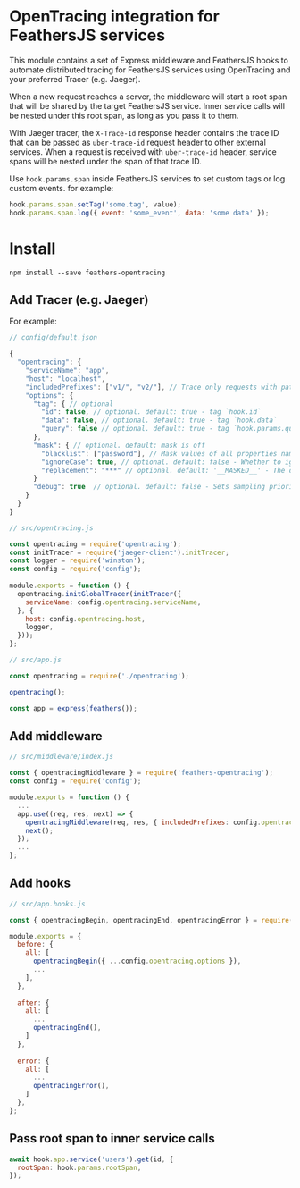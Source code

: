 # OpenTracing integration for FeathersJS services

This module contains a set of Express middleware and FeathersJS hooks to automate distributed tracing for FeathersJS services using OpenTracing and your preferred Tracer (e.g. Jaeger).

When a new request reaches a server, the middleware will start a root span that will be shared by the target FeathersJS service. Inner service calls will be nested under this root span, as long as you pass it to them.

With Jaeger tracer, the `X-Trace-Id` response header contains the trace ID that can be passed as `uber-trace-id` request header to other external services.
When a request is received with `uber-trace-id` header, service spans will be nested under the span of that trace ID.

Use `hook.params.span` inside FeathersJS services to set custom tags or log custom events. for example:
```javascript
hook.params.span.setTag('some.tag', value);
hook.params.span.log({ event: 'some_event', data: 'some data' });
```

# Install

```npm install --save feathers-opentracing```


## Add Tracer (e.g. Jaeger)

For example:

```javascript
// config/default.json

{
  "opentracing": {  
    "serviceName": "app",  
    "host": "localhost",
    "includedPrefixes": ["v1/", "v2/"], // Trace only requests with path prefixed by v1/ & v2/
    "options": {
      "tag": { // optional
        "id": false, // optional. default: true - tag `hook.id`
        "data": false, // optional. default: true - tag `hook.data`
        "query": false // optional. default: true - tag `hook.params.query`
      },
      "mask": { // optional. default: mask is off
        "blacklist": ["password"], // Mask values of all properties named 'password' from `hook.data` & `hook.params.query` (supports nested objects)
        "ignoreCase": true, // optional. default: false - Whether to ignore case sensitivity when matching keys
        "replacement": "***" // optional. default: '__MASKED__' - The default value to replace
      }
      "debug": true  // optional. default: false - Sets sampling priority to 1 to force sampling of all requests
    } 
  }
}
```

```javascript
// src/opentracing.js

const opentracing = require('opentracing');  
const initTracer = require('jaeger-client').initTracer;  
const logger = require('winston');  
const config = require('config');  
  
module.exports = function () {  
  opentracing.initGlobalTracer(initTracer({  
    serviceName: config.opentracing.serviceName,  
  }, {  
    host: config.opentracing.host,  
    logger,
  }));  
};
```

```javascript
// src/app.js

const opentracing = require('./opentracing');

opentracing();  

const app = express(feathers());
```

## Add middleware

```javascript
// src/middleware/index.js

const { opentracingMiddleware } = require('feathers-opentracing');
const config = require('config');

module.exports = function () {  
  ...
  app.use((req, res, next) => {  
    opentracingMiddleware(req, res, { includedPrefixes: config.opentracing.includedPrefixes });  
    next();  
  });
  ...
};
```

## Add hooks

```javascript
// src/app.hooks.js

const { opentracingBegin, opentracingEnd, opentracingError } = require('feathers-opentracing');

module.exports = {
  before: {
    all: [
      opentracingBegin({ ...config.opentracing.options }),
      ...
    ],
  },
  
  after: {
    all: [
      ...
      opentracingEnd(),
    ]
  },
  
  error: {
    all: [
      ...
      opentracingError(),
    ]
  },
};
```

## Pass root span to inner service calls

```javascript
await hook.app.service('users').get(id, {
  rootSpan: hook.params.rootSpan,
});
```
